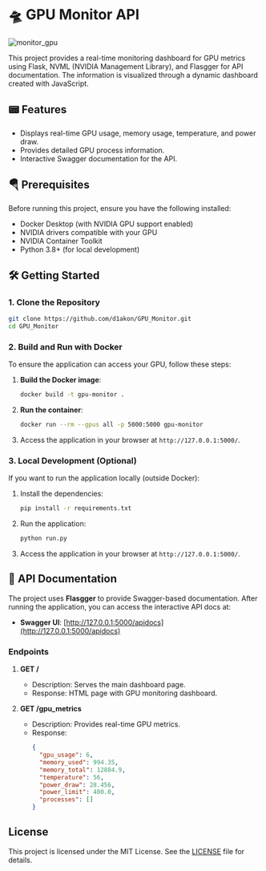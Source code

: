 # 🛸 GPU Monitor API 

![monitor_gpu](https://github.com/user-attachments/assets/d7910d3b-95c9-41a5-92fe-53b54670f1e8)

This project provides a real-time monitoring dashboard for GPU metrics using Flask, NVML (NVIDIA Management Library), and Flasgger for API documentation. The information is visualized through a dynamic dashboard created with JavaScript.

## 📟 Features

- Displays real-time GPU usage, memory usage, temperature, and power draw.
- Provides detailed GPU process information.
- Interactive Swagger documentation for the API.

## 🪂 Prerequisites

Before running this project, ensure you have the following installed:

- Docker Desktop (with NVIDIA GPU support enabled)
- NVIDIA drivers compatible with your GPU
- NVIDIA Container Toolkit
- Python 3.8+ (for local development)

## 🛠️ Getting Started

### 1. Clone the Repository

```bash
git clone https://github.com/d1akon/GPU_Monitor.git
cd GPU_Monitor
```

### 2. Build and Run with Docker

To ensure the application can access your GPU, follow these steps:

1. **Build the Docker image**:
   ```bash
   docker build -t gpu-monitor .
   ```

2. **Run the container**:
   ```bash
   docker run --rm --gpus all -p 5000:5000 gpu-monitor
   ```

3. Access the application in your browser at `http://127.0.0.1:5000/`.

### 3. Local Development (Optional)

If you want to run the application locally (outside Docker):

1. Install the dependencies:
   ```bash
   pip install -r requirements.txt
   ```

2. Run the application:
   ```bash
   python run.py
   ```

3. Access the application in your browser at `http://127.0.0.1:5000/`.

## 📃 API Documentation

The project uses **Flasgger** to provide Swagger-based documentation. After running the application, you can access the interactive API docs at:

- **Swagger UI**: [http://127.0.0.1:5000/apidocs](http://127.0.0.1:5000/apidocs)

### Endpoints

1. **GET /**
   - Description: Serves the main dashboard page.
   - Response: HTML page with GPU monitoring dashboard.

2. **GET /gpu_metrics**
   - Description: Provides real-time GPU metrics.
   - Response:
     ```json
     {
       "gpu_usage": 6,
       "memory_used": 994.35,
       "memory_total": 12884.9,
       "temperature": 56,
       "power_draw": 28.456,
       "power_limit": 400.0,
       "processes": []
     }
     ```


## License

This project is licensed under the MIT License. See the [LICENSE](LICENSE) file for details.

